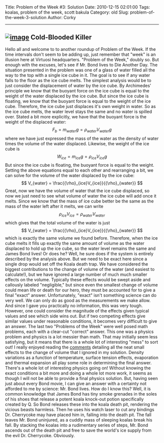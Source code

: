 Title: Problem of the Week #3: Solution
Date: 2010-12-15 02:01:00
Tags: koalas, problem of the week, scott bakula
Category: old
Slug: problem-of-the-week-3-solution
Author: Corky


  -------------------------------------------------------------------------------------------------------------------------------------------------------------------------------------------------
  [![image](http://4.bp.blogspot.com/_fa6AZDCsHnY/TPnT0ucqSUI/AAAAAAAAAHk/kOFxbYCSx1g/s200/koala.jpg)](http://4.bp.blogspot.com/_fa6AZDCsHnY/TPnT0ucqSUI/AAAAAAAAAHk/kOFxbYCSx1g/s1600/koala.jpg)
  Cold-Blooded Killer
  -------------------------------------------------------------------------------------------------------------------------------------------------------------------------------------------------

Hello all and welcome to to another roundup of Problem of the Week. If
the time intervals don't seem to be adding up, just remember that "week"
is an illusion here at Virtuosi headquarters. "Problem of the Week,"
doubly so. But enough with the excuses, let's see if Mr. Bond lives to
Die Another Day. The situation presented in the problem was one of a
glass of water filled all the way to the top with a single ice cube in
it. The goal is to see if any water falls to the floor as the ice cube
melts. The simplest analysis would be to just consider the displacement
of water by the ice cube. By Archimedes' principle we know that the
buoyant force on the ice cube is equal to the weight of the water
displaced by the ice cube. But since the ice cube is floating, we know
that the buoyant force is equal to the weight of the ice cube.
Therefore, the ice cube just displaces it's own weight in water. So as
the ice cube melts, the water level stays the same and no water is
spilled over. Stated a bit more explicitly, we have that the buoyant
force is the weight of the displaced water: $$ F_b = m_{water}g =
{\rho}_{water}V_{water}g $$ where we have just expressed the mass of
the water as the density of water times the volume of the water
displaced. Likewise, the weight of the ice cube is $$ W_{ice} =
m_{ice}g = {\rho}_{ice}V_{ice}g $$ But since the ice cube is
floating, the buoyant force is equal to the weight. Setting the above
equations equal to each other and rearranging a bit, we can solve for
the volume of the water displaced by the ice cube: $$ V_{water} =
\frac{{\rho}_{ice}V_{ice}}{{\rho}_{water}} $$ Great, now we have
the volume of water that the ice cube displaced, so now we just need to
see what volume of water the ice cube will add once it melts. Since we
know that the mass of ice cube better be the same as the mass of the
water left after it melts, we can write $$ {\rho}_{ice}V_{ice} =
{\rho}_{water}V_{water} $$ which gives that the total volume of the
water is just
$$ V_{water} = \frac{{\rho}_{ice}V_{ice}}{{\rho}_{water}} $$
which is exactly the same volume we found before. Therefore, when the
ice cube melts it fills up exactly the same amount of volume as the
water displaced to hold up the ice cube, so the water level remains the
same and James Bond lives!
Or does he? Well, he sure does if the system is entirely described by
the analysis above. But we need to be exact here since a single drop
would set off the Koala death trap. We have considered the biggest
contributions to the change of volume of the water (and easiest to
calculate!), but we have ignored a large number of much much smaller
effects on the volume. Typically these effects would be swept aside and
callously labeled "negligible," but since even the smallest change of
volume could mean life or death for our hero, they must be accounted for
to give a final "exact" answer.
Unfortunately, "exact" isn't something science can do very well. We can
only do as good as the measurements we make allow. And since I gave you
practically no information, this was very tough. However, one could
consider the magnitude of the effects given typical values and see which
side wins out. But if two competing effects give similar values under
reasonable conditions, it becomes very difficult to give an answer.
The last two "Problems of the Week" were well posed math problems, each
with a clear-cut "correct" answer. This one was a physics problem and
physics is a lot messier than math. That may initially seem less
satisfying, but it means that there is a whole lot of interesting "mess"
to sort out! I really enjoyed reading the
[comments](http://thevirtuosi.blogspot.com/2010/11/problem-of-week-3.html#more)
detailing all the neat small effects to the change of volume that I
ignored in my solution. Density variations as a function of temperature,
surface tension effects, evaporation and thermal expansion all play some
role in determining the final answer. There's a whole lot of interesting
physics going on!
Without knowing the exact conditions a bit more and doing a whole lot
more work, it seems as though I will not be able to provide a final
physics solution. But, having seen just about every Bond movie, I can
give an answer with a certainty not afforded to me by science: Mr. Bond
lives. How do I know this? Well, it is common knowledge that James Bond
has tiny smoke grenades in the soles of his shoes that release a potent
koala knock-out potion specifically created by Q. So Bond releases these
into the koala death pit, rendering the vicious beasts harmless. Then he
uses his watch laser to cut any bindings Dr. Cherrycoke may have placed
him in, falling into the death pit. The fall leaves Mr. Bond uninjured,
as a cuddly mass of sleeping koalas break his fall. By stacking the
koalas into a rudimentary series of steps, Mr. Bond ascends out of the
death pit and free to save the world's ice supply from the evil Dr.
Cherrycoke.
Obviously.
